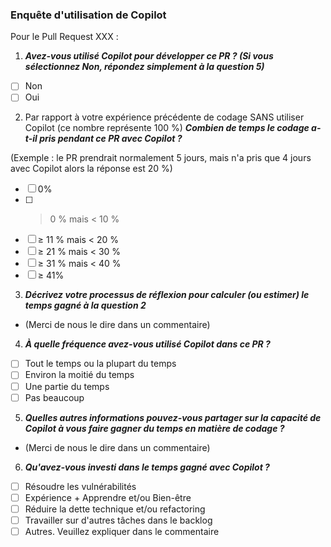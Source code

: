 ### Enquête d'utilisation de Copilot

Pour le Pull Request XXX :

1. ***Avez-vous utilisé Copilot pour développer ce PR ? (Si vous sélectionnez Non, répondez simplement à la question 5)***
- [ ] Non
- [ ] Oui

2. Par rapport à votre expérience précédente de codage SANS utiliser Copilot (ce nombre représente 100 %) ***Combien de temps le codage a-t-il pris pendant ce PR avec Copilot ?***
   
(Exemple : le PR prendrait normalement 5 jours, mais n'a pris que 4 jours avec Copilot alors la réponse est 20 %)
- [ ] 0%
- [ ] > 0 % mais < 10 %
- [ ] ≥ 11 % mais < 20 %
- [ ] ≥ 21 % mais < 30 %
- [ ] ≥ 31 % mais < 40 %
- [ ] ≥ 41%

3. ***Décrivez votre processus de réflexion pour calculer (ou estimer) le temps gagné à la question 2***

- (Merci de nous le dire dans un commentaire)

4. ***À quelle fréquence avez-vous utilisé Copilot dans ce PR ?***
- [ ] Tout le temps ou la plupart du temps
- [ ] Environ la moitié du temps
- [ ] Une partie du temps
- [ ] Pas beaucoup

5. ***Quelles autres informations pouvez-vous partager sur la capacité de Copilot à vous faire gagner du temps en matière de codage ?***

- (Merci de nous le dire dans un commentaire)

6. ***Qu'avez-vous investi dans le temps gagné avec Copilot ?***
- [ ] Résoudre les vulnérabilités
- [ ] Expérience + Apprendre et/ou Bien-être
- [ ] Réduire la dette technique et/ou refactoring
- [ ] Travailler sur d'autres tâches dans le backlog
- [ ] Autres. Veuillez expliquer dans le commentaire